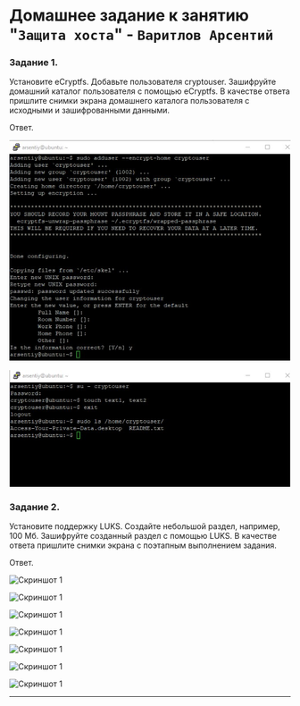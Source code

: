 # Домашнее задание к занятию "`Защита хоста`" - `Варитлов Арсентий`


### Задание 1.

Установите eCryptfs.
Добавьте пользователя cryptouser.
Зашифруйте домашний каталог пользователя с помощью eCryptfs.
В качестве ответа пришлите снимки экрана домашнего каталога пользователя с исходными и зашифрованными данными.

Ответ. 


![Скриншот 1](https://github.com/ArsentiyV/02-monitoring/blob/main/img/crypt-1-1.jpg)

![Скриншот 1](https://github.com/ArsentiyV/02-monitoring/blob/main/img/crypt-1-2.jpg)



### Задание 2. 

Установите поддержку LUKS.
Создайте небольшой раздел, например, 100 Мб.
Зашифруйте созданный раздел с помощью LUKS.
В качестве ответа пришлите снимки экрана с поэтапным выполнением задания.

Ответ.

![Скриншот 1](https://github.com/ArsentiyV/02-monitoring/blob/main/img/crypt2-1.jpg)

![Скриншот 1](https://github.com/ArsentiyV/02-monitoring/blob/main/img/crypt2-2.jpg)

![Скриншот 1](https://github.com/ArsentiyV/02-monitoring/blob/main/img/crypt2-3.jpg)

![Скриншот 1](https://github.com/ArsentiyV/02-monitoring/blob/main/img/crypt2-4.jpg)

![Скриншот 1](https://github.com/ArsentiyV/02-monitoring/blob/main/img/crypt2-5.jpg)

![Скриншот 1](https://github.com/ArsentiyV/02-monitoring/blob/main/img/crypt2-6.jpg)

![Скриншот 1](https://github.com/ArsentiyV/02-monitoring/blob/main/img/crypt2-7.jpg)


---
